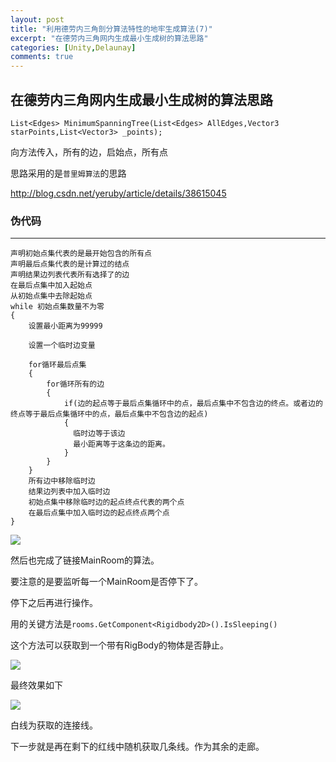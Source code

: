 ```yaml
---
layout: post
title: "利用德劳内三角剖分算法特性的地牢生成算法(7)"
excerpt: "在德劳内三角网内生成最小生成树的算法思路"
categories: [Unity,Delaunay]
comments: true
---
```

## 在德劳内三角网内生成最小生成树的算法思路

    List<Edges> MinimumSpanningTree(List<Edges> AllEdges,Vector3 starPoints,List<Vector3> _points);

向方法传入，所有的边，启始点，所有点

思路采用的是`普里姆算法`的思路

http://blog.csdn.net/yeruby/article/details/38615045



### 伪代码

---
    声明初始点集代表的是最开始包含的所有点
    声明最后点集代表的是计算过的结点
    声明结果边列表代表所有选择了的边
    在最后点集中加入起始点
    从初始点集中去除起始点
    while 初始点集数量不为零
    {
        设置最小距离为99999

        设置一个临时边变量

        for循环最后点集
        {
            for循环所有的边
            {
                if(边的起点等于最后点集循环中的点，最后点集中不包含边的终点。或者边的终点等于最后点集循环中的点，最后点集中不包含边的起点)
                {
                  临时边等于该边
                  最小距离等于这条边的距离。
                }
            }
        }
        所有边中移除临时边
        结果边列表中加入临时边
        初始点集中移除临时边的起点终点代表的两个点
        在最后点集中加入临时边的起点终点两个点
    }

![](http://imglf0.ph.126.net/4cBicOwLy-fASNCkO0TLdg==/6598061526206733732.png)

然后也完成了链接MainRoom的算法。

要注意的是要监听每一个MainRoom是否停下了。

停下之后再进行操作。

用的关键方法是`rooms.GetComponent<Rigidbody2D>().IsSleeping()`

这个方法可以获取到一个带有RigBody的物体是否静止。

![](http://imglf0.ph.126.net/JP7_fdICTPZJRQ3U4_oyTQ==/1999316759677818903.png)

最终效果如下

![](http://imglf1.ph.126.net/0mpcEO-vrlo2CcJzmzVzPw==/6598140691043755672.png)  

白线为获取的连接线。

下一步就是再在剩下的红线中随机获取几条线。作为其余的走廊。
